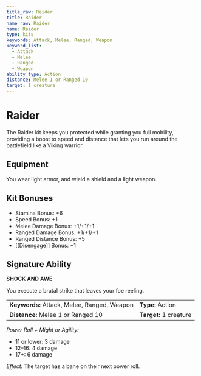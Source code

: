 ```yaml
---
title_raw: Raider
title: Raider
name_raw: Raider
name: Raider
type: kits
keywords: Attack, Melee, Ranged, Weapon
keyword_list:
  - Attack
  - Melee
  - Ranged
  - Weapon
ability_type: Action
distance: Melee 1 or Ranged 10
target: 1 creature
---
```


# Raider

The Raider kit keeps you protected while granting you full mobility, providing a boost to speed and distance that lets you run around the battlefield like a Viking warrior.

## Equipment

You wear light armor, and wield a shield and a light weapon.

## Kit Bonuses

- Stamina Bonus: +6
- Speed Bonus: +1
- Melee Damage Bonus: +1/+1/+1
- Ranged Damage Bonus: +1/+1/+1
- Ranged Distance Bonus: +5
- [[Disengage]] Bonus: +1

## Signature Ability

**SHOCK AND AWE**

You execute a brutal strike that leaves your foe reeling.

|                                             |                        |
| :------------------------------------------ | :--------------------- |
| **Keywords:** Attack, Melee, Ranged, Weapon | **Type:** Action       |
| **Distance:** Melee 1 or Ranged 10          | **Target:** 1 creature |

*Power Roll + Might or Agility:*

- 11 or lower: 3 damage
- 12–16: 4 damage
- 17+: 6 damage

*Effect:* The target has a bane on their next power roll.
